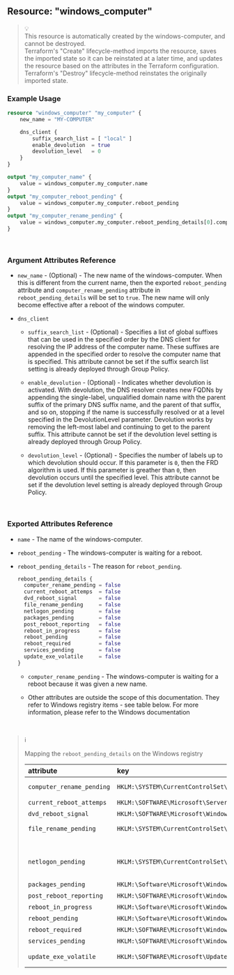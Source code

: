 ## Resource: "windows_computer"

> :bulb:  
> This resource is automatically created by the windows-computer, and cannot be destroyed.  
> Terraform's "Create" lifecycle-method imports the resource, saves the imported state so it can be reinstated at a later time, and updates the resource based on the attributes in the Terraform configuration.  Terraform's "Destroy" lifecycle-method reinstates the originally imported state. 

### Example Usage

```terraform
resource "windows_computer" "my_computer" {
    new_name = "MY-COMPUTER"

    dns_client {
        suffix_search_list = [ "local" ]
        enable_devolution  = true
        devolution_level   = 0
    }
}

output "my_computer_name" {
    value = windows_computer.my_computer.name
}
output "my_computer_reboot_pending" {
    value = windows_computer.my_computer.reboot_pending
}
output "my_computer_rename_pending" {
    value = windows_computer.my_computer.reboot_pending_details[0].computer_rename_pending
}
```

<br/>

### Argument Attributes Reference

- `new_name` - (Optional) -  The new name of the windows-computer.  When this is different from the current name, then the exported `reboot_pending` attribute and `computer_rename_pending` attribute in `reboot_pending_details` will be set to `true`.  The new name will only become effective after a reboot of the windows computer.

- `dns_client`

  - `suffix_search_list` - (Optional) -  Specifies a list of global suffixes that can be used in the specified order by the DNS client for resolving the IP address of the computer name. These suffixes are appended in the specified order to resolve the computer name that is specified. 
  This attribute cannot be set if the suffix search list setting is already deployed through Group Policy.

  - `enable_devolution` - (Optional) -  Indicates whether devolution is activated. With devolution, the DNS resolver creates new FQDNs by appending the single-label, unqualified domain name with the parent suffix of the primary DNS suffix name, and the parent of that suffix, and so on, stopping if the name is successfully resolved or at a level specified in the DevolutionLevel parameter. Devolution works by removing the left-most label and continuing to get to the parent suffix. 
  This attribute cannot be set if the devolution level setting is already deployed through Group Policy.

  - `devolution_level` - (Optional) -  Specifies the number of labels up to which devolution should occur. If this parameter is `0`, then the FRD algorithm is used. If this parameter is greather than `0`, then devolution occurs until the specified level. 
  This attribute cannot be set if the devolution level setting is already deployed through Group Policy.

<br/>

### Exported Attributes Reference

- `name` -  The name of the windows-computer.

- `reboot_pending` -  The windows-computer is waiting for a reboot.

- `reboot_pending_details` -  The reason for `reboot_pending`.

  ```terraform
  reboot_pending_details {
    computer_rename_pending = false
    current_reboot_attemps  = false
    dvd_reboot_signal       = false
    file_rename_pending     = false
    netlogon_pending        = false
    packages_pending        = false
    post_reboot_reporting   = false
    reboot_in_progress      = false
    reboot_pending          = false
    reboot_required         = false
    services_pending        = false
    update_exe_volatile     = false
  }
  ```
  - `computer_rename_pending` -  The windows-computer is waiting for a reboot because it was given a new name.

  - Other attributes are outside the scope of this documentation.  They refer to Windows registry items - see table below.  For more information, please refer to the Windows documentation

<br/>

> :information_source:  
> 
> Mapping the `reboot_pending_details` on the Windows registry
> 
> attribute                 | key                                                                                                    | `true` condition
> :-------------------------|:-------------------------------------------------------------------------------------------------------|:--------- 
> `computer_rename_pending` | `HKLM:\SYSTEM\CurrentControlSet\Control\ComputerName\ComputerName`                                     | `ComputerName` value not equal to `$env:ComputerName`
> `current_reboot_attemps`  | `HKLM:\SOFTWARE\Microsoft\ServerManager\CurrentRebootAttempts`                                         | key exist
> `dvd_reboot_signal`       | `HKLM:\SOFTWARE\Microsoft\Windows\CurrentVersion\RunOnce`                                              | `DVDRebootSignal` value exists
> `file_rename_pending`     | `HKLM:\SYSTEM\CurrentControlSet\Control\Session&nbsp;Manager`                                          | `PendingFileRenameOperations` value exists
>                     &nbsp;|                                                                                                  &nbsp;| `PendingFileRenameOperations2` value exists
> `netlogon_pending`        | `HKLM:\SYSTEM\CurrentControlSet\Services\Netlogon`                                                     | `JoinDomain` value exists
>                     &nbsp;|                                                                                                  &nbsp;| `AvoidSpnSet` value exists
> `packages_pending`        | `HKLM:\Software\Microsoft\Windows\CurrentVersion\Component&nbsp;Based&nbsp;Servicing\PackagesPending`  | key exist
> `post_reboot_reporting`   | `HKLM:\SOFTWARE\Microsoft\Windows\CurrentVersion\WindowsUpdate\Auto&nbsp;Update\PostRebootReporting`   | key exists 
> `reboot_in_progress`      | `HKLM:\Software\Microsoft\Windows\CurrentVersion\Component&nbsp;Based&nbsp;Servicing\RebootInProgress` | key exist
> `reboot_pending`          | `HKLM:\Software\Microsoft\Windows\CurrentVersion\Component&nbsp;Based&nbsp;Servicing\RebootPending`    | key exist
> `reboot_required`         | `HKLM:\SOFTWARE\Microsoft\Windows\CurrentVersion\WindowsUpdate\Auto&nbsp;Update\RebootRequired`        | key exists
> `services_pending`        | `HKLM:\SOFTWARE\Microsoft\Windows\CurrentVersion\WindowsUpdate\Services\Pending`                       | any GUID subkeys exist
> `update_exe_volatile`     | `HKLM:\SOFTWARE\Microsoft\Updates`                                                                     | `UpdateExeVolatile` value not equal to 0
